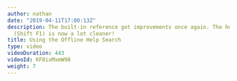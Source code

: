 ```yaml
---
author: nathan
date: "2019-04-11T17:00:13Z"
description: The built-in reference got improvements once again. The help search window
  (Shift F1) is now a lot cleaner!
title: Using the Offline Help Search
type: video
videoDuration: 443
videoId: KF0ixMxmW98
weight: 7
---
```


